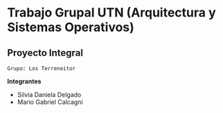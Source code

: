 # Trabajo Grupal UTN (Arquitectura y Sistemas Operativos)

## Proyecto Integral 

`Grupo: Los Terreneitor`

**Integrantes**
- Silvia Daniela Delgado
- Mario Gabriel Calcagni